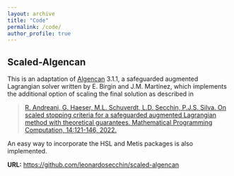 ```yaml
---
layout: archive
title: "Code"
permalink: /code/
author_profile: true
---
```


## Scaled-Algencan

This is an adaptation of [Algencan](https://www.ime.usp.br/~egbirgin/tango/codes.php) 3.1.1, a safeguarded augmented Lagrangian solver written by E. Birgin and J.M. Martínez, which implements the additional option of scaling the final solution as described in

> [R. Andreani, G. Haeser, M.L. Schuverdt, L.D. Secchin, P.J.S. Silva. On scaled stopping criteria for a safeguarded augmented Lagrangian method with theoretical guarantees. Mathematical Programming Computation, 14:121-146, 2022.](https://doi.org/10.1007/s12532-021-00207-9)

An easy way to incorporate the HSL and Metis packages is also implemented.

**URL:** <https://github.com/leonardosecchin/scaled-algencan>
